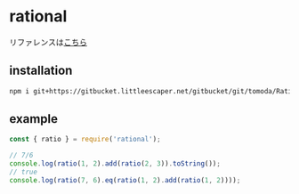 # rational

リファレンスは[こちら](https://gitbucket.littleescaper.net/gitbucket/tomoda/Rational/pages/index.html)

## installation

```sh
npm i git+https://gitbucket.littleescaper.net/gitbucket/git/tomoda/Rational.git
```

## example

```js
const { ratio } = require('rational');

// 7/6
console.log(ratio(1, 2).add(ratio(2, 3)).toString());
// true
console.log(ratio(7, 6).eq(ratio(1, 2).add(ratio(1, 2))));
```
